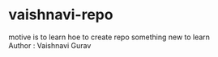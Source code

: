 # vaishnavi-repo
motive is to learn hoe to create repo
something new to learn 
<Br>
Author : Vaishnavi Gurav
